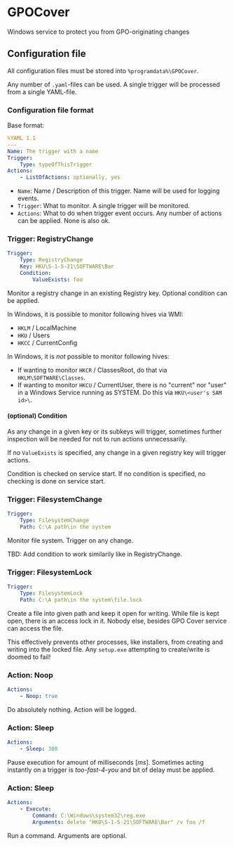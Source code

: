 # GPOCover
Windows service to protect you from GPO-originating changes

## Configuration file
All configuration files must be stored into `%programdata%\GPOCover`.

Any number of `.yaml`-files can be used. A single trigger will be processed from a single YAML-file.

### Configuration file format
Base format:
```yaml
%YAML 1.1
---
Name: The trigger with a name
Trigger:
    Type: typeOfThisTrigger
Actions:
    - ListOfActions: optionally, yes
```

* `Name`: Name / Description of this trigger. Name will be used for logging events.
* `Trigger`: What to monitor. A single trigger will be monitored.
* `Actions`: What to do when trigger event occurs. Any number of actions can be applied. None is also ok.

### Trigger: RegistryChange
```yaml
Trigger:
    Type: RegistryChange
    Key: HKU\S-1-5-21\SOFTWARE\Bar
    Condition:
        ValueExists: foo
```

Monitor a registry change in an existing Registry key. Optional condition can be applied.

In Windows, it is possible to monitor following hives via WMI:
* `HKLM` / LocalMachine
* `HKU` / Users
* `HKCC` / CurrentConfig

In Windows, it is *not* possible to monitor following hives:
* If wanting to monitor `HKCR` / ClassesRoot, do that via `HKLM\SOFTWARE\Classes`.
* If wanting to monitor `HKCU` / CurrentUser, there is no "current" nor "user" in a Windows Service running as SYSTEM.
  Do this via `HKU\<user's SAM id>\`.

#### (optional) Condition
As any change in a given key or its subkeys will trigger, sometimes further inspection will be needed for not to run actions unnecessarily.

If no `ValueExists` is specified, any change in a given registry key will trigger actions.

Condition is checked on service start. If no condition is specified, no checking is done on service start.

### Trigger: FilesystemChange
```yaml
Trigger:
    Type: FilesystemChange
    Path: C:\A path\in the system
```

Monitor file system. Trigger on any change.

TBD: Add condition to work similarily like in RegistryChange.

### Trigger: FilesystemLock
```yaml
Trigger:
    Type: FilesystemLock
    Path: C:\A path\in the system\file.lock
```

Create a file into given path and keep it open for writing. While file is kept open, there is an access lock in it.
Nobody else, besides GPO Cover service can access the file.

This effectively prevents other processes, like installers, from creating and writing into the locked file.
Any `setup.exe` attempting to create/write is doomed to fail!

### Action: Noop
```yaml
Actions:
    - Noop: true
```

Do absolutely nothing. Action will be logged.

### Action: Sleep
```yaml
Actions:
    - Sleep: 300
```

Pause execution for amount of milliseconds [*ms*]. Sometimes acting instantly on a trigger is *too-fast-4-you* and bit of delay must be applied.

### Action: Sleep
```yaml
Actions:
    - Execute:
        Command: C:\Windows\system32\reg.exe
        Arguments: delete "HKU\S-1-5-21\SOFTWARE\Bar" /v foo /f
```

Run a command. Arguments are optional.